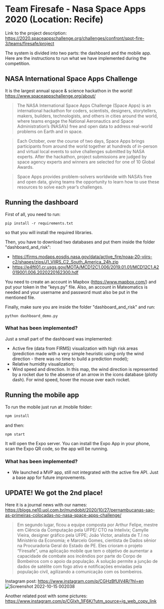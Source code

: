 # Team Firesafe - Nasa Space Apps 2020 (Location: Recife)

Link to the project description: https://2020.spaceappschallenge.org/challenges/confront/spot-fire-3/teams/firesafe/project

The system is divided into two parts: the dashboard and the mobile app. Here are the instructions to run what we have implemented during the competition.

## NASA International Space Apps Challenge
It is the largest annual space & science hackathon in the world!
https://www.spaceappschallenge.org/about/
> The NASA International Space Apps Challenge (Space Apps) is an international hackathon for coders, scientists, designers, storytellers, makers, builders, technologists, and others in cities around the world, where teams engage the National Aeronautics and Space Administration’s (NASA’s) free and open data to address real-world problems on Earth and in space. 

> Each October, over the course of two days, Space Apps brings participants from around the world together at hundreds of in-person and virtual local events to solve challenges submitted by NASA experts. After the hackathon, project submissions are judged by space agency experts and winners are selected for one of 10 Global Awards.

> Space Apps provides problem-solvers worldwide with NASA’s free and open data, giving teams the opportunity to learn how to use these resources to solve each year’s challenges.

## Running the dashboard

First of all, you need to run:
```
pip install -r requirements.txt
```
so that you will install the required libraries.

Then, you have to download two databases and put them inside the folder "dashboard_and_risk":

* https://firms.modaps.eosdis.nasa.gov/data/active_fire/noaa-20-viirs-c2/shapes/zips/J1_VIIRS_C2_South_America_24h.zip
* https://e4ftl01.cr.usgs.gov/MOTA/MCD12C1.006/2019.01.01/MCD12C1.A2019001.006.2020220162300.hdf

You need to create an account in Mapbox (https://www.mapbox.com/) and put your token in the "keys.py" file. Also, an account in Mateomatics is needed and your username and password must also be put in the mentioned file.

Finally, make sure you are inside the folder "dashboard_and_risk" and run:
```
python dashboard_demo.py
```

### What has been implemented?

Just a small part of the dashboard was implemented:

* Active fire (data from FIRMS) visualization with high risk areas (prediction made with a very simple heuristic using only the wind direction - there was no time to build a prediction model);
* Relative humidity visualization;
* Wind speed and direction. In this map, the wind direction is represented by a rocket due to the absense of an arrow in the icons database (plotly dash). For wind speed, hover the mouse over each rocket.


## Running the mobile app

To run the mobile just run at /mobile folder:
```bash
npm install
```
and then:
```bash
npm start
```
It will open the Expo server. You can install the Expo App in your phone, scan the Expo QR code, so the app will be running.

### What has been implemented?

* We launched a MVP app, still not integrated with the active fire API. Just a base app for future improvements.



## UPDATE! We got the 2nd place!
Here it is a journal news with our names: https://blogs.ne10.uol.com.br/mundobit/2020/10/27/pernambucanas-sao-as-primeiras-colocadas-no-nasa-space-apps-challenge/
> Em segundo lugar, ficou a equipe composta por Arthur Felipe, mestre em Ciência da Computação pela UFPE/ CTO na Intelivix; Camylle Vieira, designer gráfico pela UFPE; João Victor, analista de T.I no Ministério da Economia; e Marcelo Gomes, cientista de Dados sênior na Procuradoria Geral do Estado de PE. Eles crioram o projeto “Firesafe”, uma aplicação mobile que tem o objetivo de aumentar a capacidade de combate aos incêndios por parte do Corpo de Bombeiros com o apoio da população. A solução permite a junção de dados de satélite com fogo ativo e notificações enviadas pela população civil, agilizando a comunicação com os bombeiros.

Instagram post: https://www.instagram.com/p/CGHzBfUIV4R/?hl=en
![Screenshot 2022-10-15 002038](https://user-images.githubusercontent.com/28718999/195966645-4639aaad-9ec4-4b1a-9563-2e5e34a71e78.png)

Another related post with some pictures:
https://www.instagram.com/p/CGIxh_1IF6K/?utm_source=ig_web_copy_link

